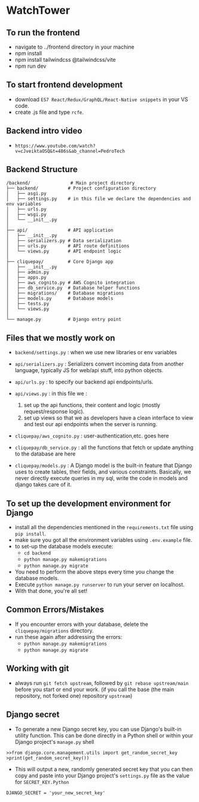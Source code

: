 # WatchTower

## To run the frontend 
- navigate to ../frontend directory in your machine
- npm install
- npm install tailwindcss @tailwindcss/vite
- npm run dev

## To start frontend development
- download `ES7 React/Redux/GraphQL/React-Native snippets` in your VS code.
- create .js file and type `rcfe`.

## Backend intro video
- `https://www.youtube.com/watch?v=cJveiktaOSQ&t=486s&ab_channel=PedroTech`

## Backend Structure
```
/backend/               # Main project directory
├── backend/           # Project configuration directory
│   ├── asgi.py        
│   ├── settings.py    # in this file we declare the dependencies and env variables 
│   ├── urls.py        
│   ├── wsgi.py        
│   └── __init__.py
│
├── api/               # API application
│   ├── __init__.py
│   ├── serializers.py # Data serialization
│   ├── urls.py        # API route definitions
│   └── views.py       # API endpoint logic
│
├── cliquepay/         # Core Django app
│   ├── __init__.py
│   ├── admin.py      
│   ├── apps.py        
│   ├── aws_cognito.py # AWS Cognito integration
│   ├── db_service.py  # Database helper functions
│   ├── migrations/    # Database migrations
│   ├── models.py      # Database models
│   ├── tests.py       
│   └── views.py       
│
└── manage.py          # Django entry point
```

## Files that we mostly work on
- `backend/settings.py` : when we use new libraries or env variables
- `api/serializers.py` : Serializers convert incoming data from another language, typically JS for web/api stuff, into python objects.


- `api/urls.py` : to specify our backend api endpoints/urls.
- `api/views.py` : in this file we :
    1. set up the api functions, their content and logic (mostly request/response logic).
    2. set up views so that we as developers have a clean interface to view and test our api endpoints when the server is running.
- `cliquepay/aws_cognito.py` : user-authentication,etc. goes here
- `cliquepay/db_service.py` : all the functions that fetch or update anything to the database are here
- `cliquepay/models.py` : A Django model is the built-in feature that Django uses to create tables, their fields, and various constraints. Basically, we never directly execute queries in my sql, write the code in models and django takes care of it.

## To set up the development environment for Django
- install all the dependencies mentioned in the `requirements.txt` file using `pip install`.
- make sure you got all the environment variables using `.env.example` file.
- to set-up the database models execute:
    - `cd backend`
    - `python manage.py makemigrations`
    - `python manage.py migrate`
- You need to perform the above steps every time you change the database models.
- Execute `python manage.py runserver` to run your server on localhost.
- With that done, you're all set! 

## Common Errors/Mistakes
- If you encounter errors with your database, delete the `cliquepay/migrations` directory.
- run these again after addressing the errors:
    - `python manage.py makemigrations`
    - `python manage.py migrate`

## Working with git 
- always run `git fetch upstream`, followed by `git rebase upstream/main` before you start or end your work. (if you call the base (the main repository, not forked one) repository `upstream`)

## Django secret
- To generate a new Django secret key, you can use Django's built-in utility function. This can be done directly in a Python shell or within your Django project's `manage.py` shell

`>>from django.core.management.utils import get_random_secret_key`
`>print(get_random_secret_key())`
- This will output a new, randomly generated secret key that you can then copy and paste into your Django project's `settings.py` file as the value for `SECRET_KEY.Python`

`DJANGO_SECRET = 'your_new_secret_key'`
